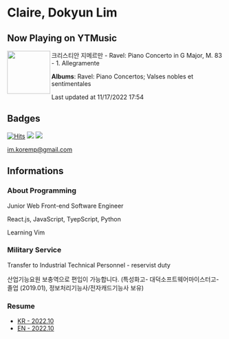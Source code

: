 # Claire, Dokyun Lim

## Now Playing on YTMusic

[<img align="left" width="100" src="https://lh3.googleusercontent.com/IdlDqy9wDmsQDsyyF_DhLLVj5AVFqWJTPIrqq6iFeERq1SOUnxHbg4enu4H3QtX2IrkLG6MDWETQMCDc">](https://music.youtube.com/watch?v=dCesnVQkUSk)

크리스티안 지메르만 - Ravel: Piano Concerto in G Major, M. 83 - 1. Allegramente

**Albums**: Ravel: Piano Concertos; Valses nobles et sentimentales

Last updated at 11/17/2022 17:54

## Badges

[![Hits](https://hits.seeyoufarm.com/api/count/incr/badge.svg?url=https%3A%2F%2Fgithub.com%2Fkoremp%2Fkormep&count_bg=%2379C83D&title_bg=%23555555&icon=&icon_color=%23E7E7E7&title=hits&edge_flat=false)](https://hits.seeyoufarm.com)
<a href="https://dev.to/koremp"><img src="https://img.shields.io/badge/dev.to-0A0A0A?style=for-the-badge&logo=devdotto&logoColor=white"/></a>
<a href="https://www.linkedin.com/in/koremp"><img src="https://img.shields.io/badge/LinkedIn-0077B5?style=flat-square&logo=linkedin&logoColor=white"/></a>

im.koremp@gmail.com

## Informations

### About Programming

Junior Web Front-end Software Engineer

React.js, JavaScript, TyepScript, Python

Learning Vim

### Military Service

Transfer to Industrial Technical Personnel - reservist duty

산업기능요원 보충역으로 편입이 가능합니다. (특성화고- 대덕소프트웨어마이스터고- 졸업 (2019.01), 정보처리기능사/전자캐드기능사 보유)

### Resume

* [KR - 2022.10](./resume/README.md)
* [EN - 2022.10](./resume/README.en.md)
